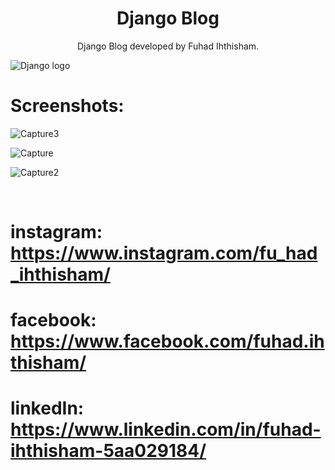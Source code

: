 <h1 align='center'>Django Blog</h1>
<p align='center'>Django Blog developed by Fuhad Ihthisham.</p>
<img src="http://dangerousprototypes.com/wp-content/media/2011/01/django_logo-W490.jpg" alt="Django logo">


# Screenshots:


![Capture3](https://user-images.githubusercontent.com/52383180/95575952-40bfc000-0a4d-11eb-98ba-6047b91b49bf.PNG)

![Capture](https://user-images.githubusercontent.com/52383180/95574973-84192f00-0a4b-11eb-9aa2-aa344d0a2b1a.PNG)

![Capture2](https://user-images.githubusercontent.com/52383180/95575204-e8d48980-0a4b-11eb-8444-5c4c6fb363db.PNG)

</br>

# instagram: https://www.instagram.com/fu_had_ihthisham/

# facebook:  https://www.facebook.com/fuhad.ihthisham/

# linkedIn:  https://www.linkedin.com/in/fuhad-ihthisham-5aa029184/

